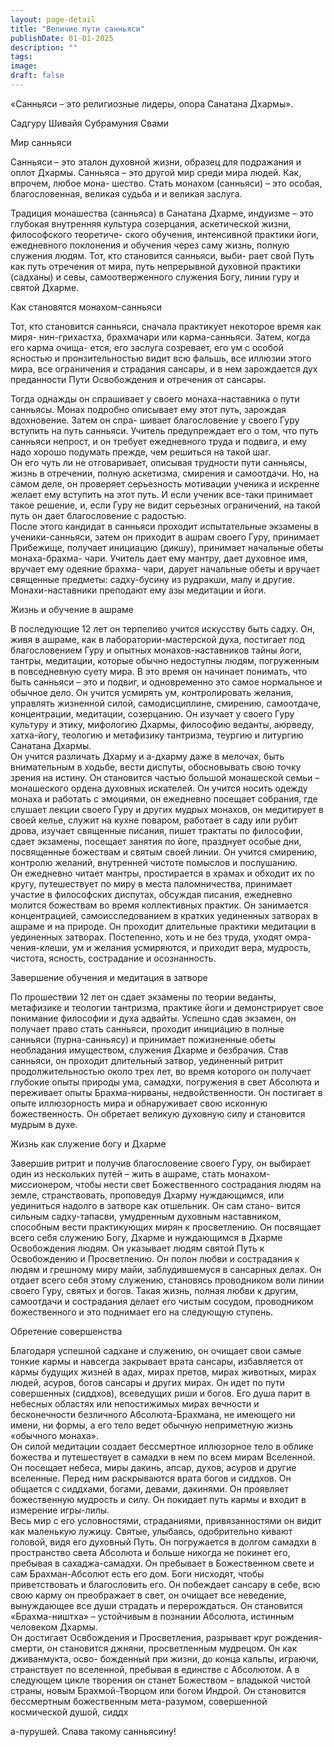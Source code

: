 ```yaml
---
layout: page-detail
title: "Величие пути санньяси"
publishDate: 01-01-2025
description: ""
tags:
image:
draft: false
---
```


 «Санньяси – это религиозные лидеры, опора Санатана Дхармы».

 Садгуру Шивайя Субрамуния Свами  
  
  
 Мир санньяси  
  
 Санньяси – это эталон духовной жизни, образец для подражания и оплот Дхармы. Санньяса – это другой мир среди мира людей. Как, впрочем, любое мона- шество. Стать монахом (санньяси) – это особая, благословенная, великая судьба и и великая заслуга.  
  
 Традиция монашества (санньяса) в Санатана Дхарме, индуизме – это глубокая внутренняя культура созерцания, аскетической жизни, философского теоретиче- ского обучения, интенсивной практики йоги, ежедневного поклонения и обучения через саму жизнь, полную служения людям. Тот, кто становится санньяси, выби- рает свой Путь как путь отречения от мира, путь непрерывной духовной практики (садханы) и севы, самоотверженного служения Богу, линии гуру и святой Дхарме.  
  
 Как становятся монахом-санньяси  
  
 Тот, кто становится санньяси, сначала практикует некоторое время как миря- нин-грихастха, брахмачари или карма-санньяси. Затем, когда его карма очища- ется, его заслуга созревает, его ум с особой ясностью и пронзительностью видит всю фальшь, все иллюзии этого мира, все ограничения и страдания сансары, и в нем зарождается дух преданности Пути Освобождения и отречения от сансары.  
  
 Тогда однажды он спрашивает у своего монаха-наставника о пути санньясы. Монах подробно описывает ему этот путь, зарождая вдохновение. Затем он спра- шивает благословение у своего Гуру вступить на путь санньяси. Учитель предупреждает его о том, что путь санньяси непрост, и он требует ежедневного труда и подвига, и ему надо хорошо подумать прежде, чем решиться на такой шаг.  
 Он его чуть ли не отговаривает, описывая трудности пути санньясы, жизнь в отречении, полную аскетизма, смирения и самоотдачи. Но, на самом деле, он проверяет серьезность мотивации ученика и искренне желает ему вступить на этот путь. И если ученик все-таки принимает такое решение, и, если Гуру не видит серьезных ограничений, на такой путь он дает благословение с радостью.  
 После этого кандидат в санньяси проходит испытательные экзамены в ученики-санньяси, затем он приходит в ашрам своего Гуру, принимает Прибежище, получает инициацию (дикшу), принимает начальные обеты монаха-брахма- чари. Учитель дает ему мантру, дает духовное имя, вручает ему одеяние брахма- чари, дарует начальные обеты и вручает священные предметы: садху-бусину из рудракши, малу и другие. Монахи-наставники преподают ему азы медитации и йоги.  
  
  
 Жизнь и обучение в ашраме  
  
 В последующие 12 лет он терпеливо учится искусству быть садху. Он, живя в ашраме, как в лаборатории-мастерской духа, постигает под благословением Гуру и опытных монахов-наставников тайны йоги, тантры, медитации, которые обычно недоступны людям, погруженным в повседневную суету мира. В это время он начинает понимать, что быть санньяси – это и подвиг, и одновременно это самое нормальное и обычное дело. Он учится усмирять ум, контролировать желания, управлять жизненной силой, самодисциплине, смирению, самоотдаче, концентрации, медитации, созерцанию. Он изучает у своего Гуру культуру и этику, мифологию Дхармы, философию веданты, аюрведу, хатха-йогу, теологию и метафизику тантризма, теургию и литургию Санатана Дхармы.  
 Он учится различать Дхарму и а-дхарму даже в мелочах, быть внимательным в ходьбе, вести диспуты, обосновывать свою точку зрения на истину. Он становится частью большой монашеской семьи – монашеского ордена духовных искателей. Он учится носить одежду монаха и работать с эмоциями, он ежедневно посещает собрания, где слушает лекции своего Гуру и других мудрых монахов, он медитирует в своей келье, служит на кухне поваром, работает в саду или рубит дрова, изучает священные писания, пишет трактаты по философии, сдает экзамены, посещает занятия по йоге, празднует особые дни, посвященные божествам и святым своей линии. Он учится смирению, контролю желаний, внутренней чистоте помыслов и послушанию.  
 Он ежедневно читает мантры, простирается в храмах и обходит их по кругу, путешествует по миру в места паломничества, принимает участие в философских диспутах, обсуждая писания, ежедневно молится божествам во время коллективных практик. Он занимается концентрацией, самоисследованием в кратких уединенных затворах в ашраме и на природе. Он проходит длительные практики медитации в уединенных затворах. Постепенно, хоть и не без труда, уходят омра- чения-клеши, ум и желания усмиряются, и приходит вера, мудрость, чистота, ясность, сострадание и осознанность.  
  
 Завершение обучения и медитация в затворе  
  
 По прошествии 12 лет он сдает экзамены по теории веданты, метафизике и теологии тантризма, практике йоги и демонстрирует свое понимание философии и духа адвайты. Успешно сдав экзамен, он получает право стать санньяси, проходит инициацию в полные санньяси (пурна-санньясу) и принимает пожизненные обеты необладания имуществом, служения Дхарме и безбрачия. Став санньяси, он проходит длительный затвор, уединенный ритрит продолжительностью около трех лет, во время которого он получает глубокие опыты природы ума, самадхи, погружения в свет Абсолюта и переживает опыты Брахма-нирваны, недвойственности. Он постигает в опыте иллюзорность мира и обнаруживает свою исконную божественность. Он обретает великую духовную силу и становится мудрым в духе.  
  
 Жизнь как служение богу и Дхарме  
  
 Завершив ритрит и получив благословение своего Гуру, он выбирает один из нескольких путей – жить в ашраме, стать монахом-миссионером, чтобы нести свет Божественного сострадания людям на земле, странствовать, проповедуя Дхарму нуждающимся, или уединиться надолго в затворе как отшельник. Он сам стано- вится сильным садху-тапасви, умудренным духовным наставником, способным вести практикующих мирян к просветлению. Он посвящает всего себя служению Богу, Дхарме и нуждающимся в Дхарме Освобождения людям. Он указывает людям святой Путь к Освобождению и Просветлению. Он полон любви и сострадания к людям и грешному миру майи, заблудившемуся в сансарных делах. Он отдает всего себя этому служению, становясь проводником воли линии своего Гуру, святых и богов. Такая жизнь, полная любви к другим, самоотдачи и сострадания делает его чистым сосудом, проводником божественного и это поднимает его на следующую ступень.  
  
  
 Обретение совершенства  
  
 Благодаря успешной садхане и служению, он очищает свои самые тонкие кармы и навсегда закрывает врата сансары, избавляется от кармы будущих жизней в адах, мирах претов, мирах животных, мирах людей, асуров, богов сансары и других мирах. Он идет по пути совершенных (сиддхов), всеведущих риши и богов. Его душа парит в небесных областях или непостижимых мирах вечности и бесконечности безличного Абсолюта-Брахмана, не имеющего ни имени, ни формы, а его тело ведет обычную неприметную жизнь «обычного монаха».  
 Он силой медитации создает бессмертное иллюзорное тело в облике божества и путешествует в самадхи в нем по всем мирам Вселенной. Он посещает небеса, миры дакинь, апсар, духов, асуров и другие вселенные. Перед ним раскрываются врата богов и сиддхов. Он общается с сиддхами, богами, девами, дакинями. Он проявляет божественную мудрость и силу. Он покидает путь кармы и входит в измерение игры-лилы.  
 Весь мир с его условностями, страданиями, привязанностями он видит как маленькую лужицу. Святые, улыбаясь, одобрительно кивают головой, видя его духовный Путь. Он погружается в долгом самадхи в пространство света Абсолюта и больше никогда не покинет его, пребывая в сахаджа-самадхи. Он пребывает в Божественном свете и сам Брахман-Абсолют есть его дом. Боги нисходят, чтобы приветствовать и благословить его. Он побеждает сансару в себе, всю свою карму он преображает в свет, он очищает все неведение, вынуждающее все души страдать и перерождаться. Он становится «Брахма-ништха» – устойчивым в познании Абсолюта, истинным человеком Дхармы.  
 Он достигает Освбождения и Просветления, разрывает круг рождения-смерти, он становится джняни, просветленным мудрецом. Он как дживанмукта, осво- божденный при жизни, до конца кальпы, играючи, странствует по вселенной, пребывая в единстве с Абсолютом. А в следующем цикле творения он станет Божеством – владыкой чистой страны, новым Брахмой-Творцом или богом Индрой. Он становится бессмертным божественным мета-разумом, совершенной космической душой, сиддх

а-пурушей. Слава такому санньясину!   

  
